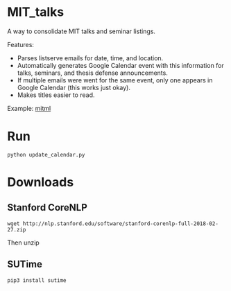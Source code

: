 # MIT_talks
A way to consolidate MIT talks and seminar listings. 

Features: 

 * Parses listserve emails for date, time, and location.
 * Automatically generates Google Calendar event with this information for talks, seminars, and thesis defense announcements. 
 * If multiple emails were went for the same event, only one appears in Google Calendar (this works just okay).
 * Makes titles easier to read. 

Example: [mitml](https://calendar.google.com/calendar?cid=bGEzaXQ4NGZsM290azlyNGpqb2VncGEzNWNAZ3JvdXAuY2FsZW5kYXIuZ29vZ2xlLmNvbQ)


# Run 

`python update_calendar.py`


# Downloads

## Stanford CoreNLP

`wget http://nlp.stanford.edu/software/stanford-corenlp-full-2018-02-27.zip`

Then unzip

## SUTime

`pip3 install sutime`

